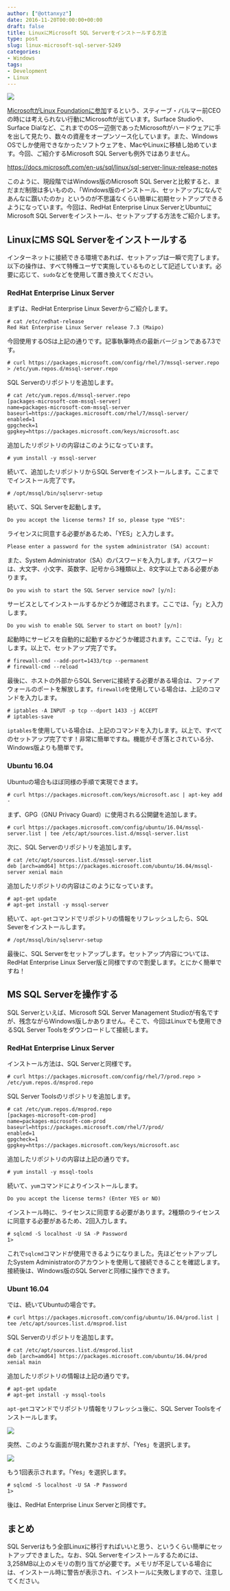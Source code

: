 ```yaml
---
author: ["@ottanxyz"]
date: 2016-11-20T00:00:00+00:00
draft: false
title: LinuxにMicrosoft SQL Serverをインストールする方法
type: post
slug: linux-microsoft-sql-server-5249
categories:
- Windows
tags:
- Development
- Linux
---
```


![](/uploads/2016/11/161120-58314ed6a9ab1.png)






[MicrosoftがLinux Foundationに参加](https://jp.techcrunch.com/2016/11/17/20161116microsoft-joins-the-linux-foundation/)するという、スティーブ・バルマー前CEOの時には考えられない行動にMicrosoftが出ています。Surface Studioや、Surface Dialなど、これまでのOS一辺倒であったMicrosoftがハードウェアに手を出して見たり、数々の資産をオープンソース化しています。また、Windows OSでしか使用できなかったソフトウェアを、MacやLinuxに移植し始めています。今回、ご紹介するMicrosoft SQL Serverも例外ではありません。



https://docs.microsoft.com/en-us/sql/linux/sql-server-linux-release-notes



このように、現段階ではWindows版のMicrosoft SQL Serverと比較すると、まだまだ制限は多いものの、「Windows版のインストール、セットアップになんであんなに躓いたのか」というのが不思議なくらい簡単に初期セットアップできるようになっています。今回は、RedHat Enterprise Linux ServerとUbuntuにMicrosoft SQL Serverをインストール、セットアップする方法をご紹介します。





## LinuxにMS SQL Serverをインストールする





インターネットに接続できる環境であれば、セットアップは一瞬で完了します。以下の操作は、すべて特権ユーザで実施しているものとして記述しています。必要に応じて、`sudo`などを使用して置き換えてください。





### RedHat Enterprise Linux Server





まずは、RedHat Enterprise Linux Severからご紹介します。




    
    # cat /etc/redhat-release 
    Red Hat Enterprise Linux Server release 7.3 (Maipo)





今回使用するOSは上記の通りです。記事執筆時点の最新バージョンである7.3です。




    
    # curl https://packages.microsoft.com/config/rhel/7/mssql-server.repo > /etc/yum.repos.d/mssql-server.repo





SQL Serverのリポジトリを追加します。




    
    # cat /etc/yum.repos.d/mssql-server.repo 
    [packages-microsoft-com-mssql-server]
    name=packages-microsoft-com-mssql-server
    baseurl=https://packages.microsoft.com/rhel/7/mssql-server/
    enabled=1
    gpgcheck=1
    gpgkey=https://packages.microsoft.com/keys/microsoft.asc





追加したリポジトリの内容はこのようになっています。




    
    # yum install -y mssql-server





続いて、追加したリポジトリからSQL Serverをインストールします。ここまででインストール完了です。




    
    # /opt/mssql/bin/sqlservr-setup





続いて、SQL Serverを起動します。




    
    Do you accept the license terms? If so, please type "YES":





ライセンスに同意する必要があるため、「YES」と入力します。




    
    Please enter a password for the system administrator (SA) account:





また、System Administrator（SA）のパスワードを入力します。パスワードは、大文字、小文字、英数字、記号から3種類以上、8文字以上である必要があります。




    
    Do you wish to start the SQL Server service now? [y/n]:





サービスとしてインストールするかどうか確認されます。ここでは、「y」と入力します。




    
    Do you wish to enable SQL Server to start on boot? [y/n]:





起動時にサービスを自動的に起動するかどうか確認されます。ここでは、「y」とします。以上で、セットアップ完了です。




    
    # firewall-cmd --add-port=1433/tcp --permanent
    # firewall-cmd --reload





最後に、ホストの外部からSQL Serverに接続する必要がある場合は、ファイアウォールのポートを解放します。`firewalld`を使用している場合は、上記のコマンドを入力します。




    
    # iptables -A INPUT -p tcp --dport 1433 -j ACCEPT
    # iptables-save





`iptables`を使用している場合は、上記のコマンドを入力します。以上で、すべてのセットアップ完了です！非常に簡単ですね。機能がそぎ落とされている分、Windows版よりも簡単です。





### Ubuntu 16.04





Ubuntuの場合もほぼ同様の手順で実現できます。




    
    # curl https://packages.microsoft.com/keys/microsoft.asc | apt-key add -





まず、GPG（GNU Privacy Guard）に使用される公開鍵を追加します。




    
    # curl https://packages.microsoft.com/config/ubuntu/16.04/mssql-server.list | tee /etc/apt/sources.list.d/mssql-server.list





次に、SQL Serverのリポジトリを追加します。




    
    # cat /etc/apt/sources.list.d/mssql-server.list
    deb [arch=amd64] https://packages.microsoft.com/ubuntu/16.04/mssql-server xenial main





追加したリポジトリの内容はこのようになっています。




    
    # apt-get update
    # apt-get install -y mssql-server





続いて、`apt-get`コマンドでリポジトリの情報をリフレッシュしたら、SQL Severをインストールします。




    
    # /opt/mssql/bin/sqlservr-setup





最後に、SQL Serverをセットアップします。セットアップ内容については、RedHat Enterprise Linux Server版と同様ですので割愛します。とにかく簡単ですね！





## MS SQL Serverを操作する





SQL Serverといえば、Microsoft SQL Server Management Studioが有名ですが、残念ながらWindows版しかありません。そこで、今回はLinuxでも使用できるSQL Server Toolsをダウンロードして接続します。





### RedHat Enterprise Linux Server





インストール方法は、SQL Serverと同様です。




    
    # curl https://packages.microsoft.com/config/rhel/7/prod.repo > /etc/yum.repos.d/msprod.repo





SQL Server Toolsのリポジトリを追加します。




    
    # cat /etc/yum.repos.d/msprod.repo
    [packages-microsoft-com-prod]
    name=packages-microsoft-com-prod
    baseurl=https://packages.microsoft.com/rhel/7/prod/
    enabled=1
    gpgcheck=1
    gpgkey=https://packages.microsoft.com/keys/microsoft.asc





追加したリポジトリの内容は上記の通りです。




    
    # yum install -y mssql-tools





続いて、`yum`コマンドによりインストールします。




    
    Do you accept the license terms? (Enter YES or NO)





インストール時に、ライセンスに同意する必要があります。2種類のライセンスに同意する必要があるため、2回入力します。




    
    # sqlcmd -S localhost -U SA -P Password
    1> 





これで`sqlcmd`コマンドが使用できるようになりました。先ほどセットアップしたSystem Administratorのアカウントを使用して接続できることを確認します。接続後は、Windows版のSQL Serverと同様に操作できます。





### Ubunt 16.04





では、続いてUbuntuの場合です。




    
    # curl https://packages.microsoft.com/config/ubuntu/16.04/prod.list | tee /etc/apt/sources.list.d/msprod.list





SQL Serverのリポジトリを追加します。




    
    # cat /etc/apt/sources.list.d/msprod.list
    deb [arch=amd64] https://packages.microsoft.com/ubuntu/16.04/prod xenial main





追加したリポジトリの情報は上記の通りです。




    
    # apt-get update
    # apt-get install -y mssql-tools





`apt-get`コマンドでリポジトリ情報をリフレッシュ後に、SQL Server Toolsをインストールします。





![](/uploads/2016/11/161120-5831544ac81e5.png)






突然、このような画面が現れ驚かされますが、「Yes」を選択します。





![](/uploads/2016/11/161120-583154542e955.png)






もう1回表示されます。「Yes」を選択します。




    
    # sqlcmd -S localhost -U SA -P Password
    1>





後は、RedHat Enterprise Linux Serverと同様です。





## まとめ





SQL Serverはもう全部Linuxに移行すればいいと思う、というくらい簡単にセットアップできました。なお、SQL Serverをインストールするためには、3,258MB以上のメモリの割り当てが必要です。メモリが不足している場合には、インストール時に警告が表示され、インストールに失敗しますので、注意してください。
